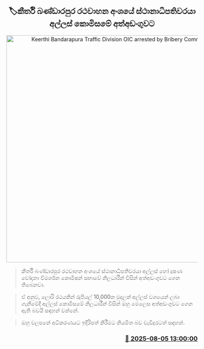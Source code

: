 <p align='center'><b><h2 align='center' title='Keerthi Bandarapura Traffic Division OIC arrested by Bribery Commission'>🏷කීර්ති බණ්ඩාරපුර රථවාහන අංශයේ ස්ථානාධිපතිවරයා අල්ලස් කොමිසමේ අත්අඩංගුවට</h2></b></p>
<p align='center'><img src='https://helakuru.sgp1.cdn.digitaloceanspaces.com/esana/images/lib/arrested2[1].jpg' width='600' alt='Keerthi Bandarapura Traffic Division OIC arrested by Bribery Commission'></p>

> කීර්ති බණ්ඩාරපුර රථවාහන අංශයේ ස්ථානාධිපතිවරයා අල්ලස් හෝ දූෂණ චෝදනා විමර්ශන කොමිෂන් සභාවේ නිලධාරීන් විසින් අත්අඩංගුවට ගෙන තිබෙනවා.

> ඒ අනුව, ලොරි රථයකින් රුපියල් 10,000ක මුදලක් අල්ලස් වශයෙන් ලබා ගැනීමේදී අල්ලස් කොමිසමේ නිලධාරීන් විසින් ඔහු මෙලෙස අත්අඩංගුවට ගෙන ඇති බවයි සඳහන් වන්නේ.

> ඔහු වලපනේ අධිකරණයට ඉදිරිපත් කිරීමට නියමිත බව වැඩිදුරටත් සඳහන්.



<h3 align='right'><a href='https://www.helakuru.lk/esana/p/112451/'>📅 2025-08-05 13:00:00</a></h3>
